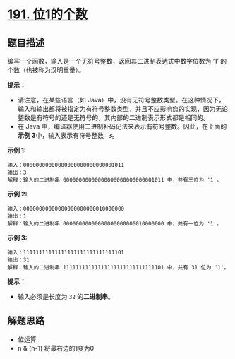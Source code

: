 # [191. 位1的个数](https://leetcode-cn.com/problems/number-of-1-bits/)

## 题目描述

编写一个函数，输入是一个无符号整数，返回其二进制表达式中数字位数为 ‘1’ 的个数（也被称为汉明重量）。

**提示：**

- 请注意，在某些语言（如 Java）中，没有无符号整数类型。在这种情况下，输入和输出都将被指定为有符号整数类型，并且不应影响您的实现，因为无论整数是有符号的还是无符号的，其内部的二进制表示形式都是相同的。
- 在 Java 中，编译器使用二进制补码记法来表示有符号整数。因此，在上面的**示例 3**中，输入表示有符号整数 `-3`。

**示例 1:**

```
输入：00000000000000000000000000001011
输出：3
解释：输入的二进制串 00000000000000000000000000001011 中，共有三位为 '1'。
```

**示例 2:**

```
输入：00000000000000000000000010000000
输出：1
解释：输入的二进制串 00000000000000000000000010000000 中，共有一位为 '1'。
```

**示例 3:**

```
输入：11111111111111111111111111111101
输出：31
解释：输入的二进制串 11111111111111111111111111111101 中，共有 31 位为 '1'。
```

**提示：**

- 输入必须是长度为 `32` 的**二进制串**。

## 解题思路

- 位运算
- n & (n-1) 将最右边的1变为0